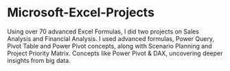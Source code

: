# Microsoft-Excel-Projects
 Using over 70 advanced Excel Formulas, I did two projects on Sales Analysis and Financial Analysis. I used advanced formulas, Power Query, Pivot Table and Power Pivot concepts, along with Scenario Planning and Project Priority Matrix. Concepts like Power Pivot &amp; DAX, uncovering deeper insights from big  data. 

